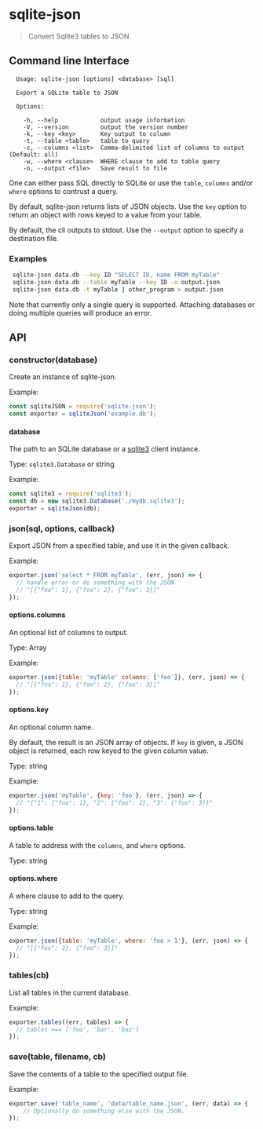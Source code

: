# sqlite-json
> Convert Sqlite3 tables to JSON

## Command line Interface

```
  Usage: sqlite-json [options] <database> [sql]

  Export a SQLite table to JSON

  Options:

    -h, --help            output usage information
    -V, --version         output the version number
    -k, --key <key>       Key output to column
    -t, --table <table>   table to query
    -c, --columns <list>  Comma-delimited list of columns to output (Default: all)
    -w, --where <clause>  WHERE clause to add to table query
    -o, --output <file>   Save result to file
```

One can either pass SQL directly to SQLite or use the `table`, `columns` and/or `where` options to contrust a query.

By default, sqlite-json returns lists of JSON objects. Use the `key` option to return an object with rows keyed to a value from your table.

By default, the cli outputs to stdout. Use the `--output` option to specify a destination file.

### Examples

```bash
 sqlite-json data.db --key ID "SELECT ID, name FROM myTable"
 sqlite-json data.db --table myTable --key ID -o output.json
 sqlite-json data.db -t myTable | other_program > output.json
```

Note that currently only a single query is supported. Attaching databases or doing multiple queries will produce an error.

## API

### constructor(database)

Create an instance of sqlite-json.

Example:
```js
const sqliteJSON = require('sqlite-json');
const exporter = sqliteJson('example.db');
```

#### database

The path to an SQLite database or a [sqlite3](https://github.com/mapbox/node-sqlite3) client instance.

Type: `sqlite3.Database` or string

Example:

```js
const sqlite3 = require('sqlite3');
const db = new sqlite3.Database('./mydb.sqlite3');
exporter = sqliteJson(db);
```

### json(sql, options, callback)

Export JSON from a specified table, and use it in the given callback.

Example:
```js
exporter.json('select * FROM myTable', (err, json) => {
  // handle error or do something with the JSON
  // "[{"foo": 1}, {"foo": 2}, {"foo": 3}]"
});
```

#### options.columns

An optional list of columns to output.

Type: Array

Example:
```js
exporter.json({table: 'myTable' columns: ['foo']}, (err, json) => {
  // "[{"foo": 1}, {"foo": 2}, {"foo": 3}]"
});
```

#### options.key

An optional column name.

By default, the result is an JSON array of objects. If `key` is given, a JSON object is returned, each row keyed to the given column value.

Type: string

Example:
```js
exporter.json('myTable', {key: 'foo'}, (err, json) => {
  // "{"1": {"foo": 1}, "2": {"foo": 2}, "3": {"foo": 3}}"
});
```

#### options.table

A table to address with the `columns`, and `where` options.

Type: string

#### options.where

A where clause to add to the query.

Type: string

Example:
```js
exporter.json({table: 'myTable', where: 'foo > 1'}, (err, json) => {
  // "[{"foo": 2}, {"foo": 3}]"
});
```

### tables(cb)

List all tables in the current database.

Example:
```js
exporter.tables((err, tables) => {
  // tables === ['foo', 'bar', 'baz']
});
```

### save(table, filename, cb)

Save the contents of a table to the specified output file.

Example:
```js
exporter.save('table_name', 'data/table_name.json', (err, data) => {
    // Optionally do something else with the JSON.
});
```
